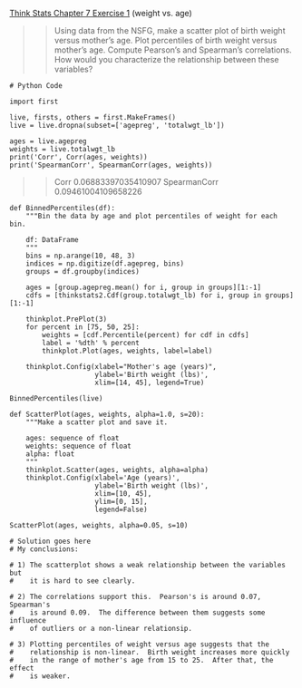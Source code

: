 [Think Stats Chapter 7 Exercise 1](http://greenteapress.com/thinkstats2/html/thinkstats2008.html#toc70) (weight vs. age)

>> Using data from the NSFG, make a scatter plot of birth weight versus mother’s age. Plot percentiles of birth 
>> weight versus mother’s age. Compute Pearson’s and Spearman’s correlations. How would you characterize the 
>> relationship between these variables?

```
# Python Code

import first

live, firsts, others = first.MakeFrames()
live = live.dropna(subset=['agepreg', 'totalwgt_lb'])

ages = live.agepreg
weights = live.totalwgt_lb
print('Corr', Corr(ages, weights))
print('SpearmanCorr', SpearmanCorr(ages, weights))

```
>> Corr 0.06883397035410907
>> SpearmanCorr 0.09461004109658226

```
def BinnedPercentiles(df):
    """Bin the data by age and plot percentiles of weight for each bin.

    df: DataFrame
    """
    bins = np.arange(10, 48, 3)
    indices = np.digitize(df.agepreg, bins)
    groups = df.groupby(indices)

    ages = [group.agepreg.mean() for i, group in groups][1:-1]
    cdfs = [thinkstats2.Cdf(group.totalwgt_lb) for i, group in groups][1:-1]

    thinkplot.PrePlot(3)
    for percent in [75, 50, 25]:
        weights = [cdf.Percentile(percent) for cdf in cdfs]
        label = '%dth' % percent
        thinkplot.Plot(ages, weights, label=label)

    thinkplot.Config(xlabel="Mother's age (years)",
                     ylabel='Birth weight (lbs)',
                     xlim=[14, 45], legend=True)
    
BinnedPercentiles(live)

```

```
def ScatterPlot(ages, weights, alpha=1.0, s=20):
    """Make a scatter plot and save it.

    ages: sequence of float
    weights: sequence of float
    alpha: float
    """
    thinkplot.Scatter(ages, weights, alpha=alpha)
    thinkplot.Config(xlabel='Age (years)',
                     ylabel='Birth weight (lbs)',
                     xlim=[10, 45],
                     ylim=[0, 15],
                     legend=False)
    
ScatterPlot(ages, weights, alpha=0.05, s=10)
```

```
# Solution goes here
# My conclusions:

# 1) The scatterplot shows a weak relationship between the variables but
#    it is hard to see clearly.

# 2) The correlations support this.  Pearson's is around 0.07, Spearman's
#    is around 0.09.  The difference between them suggests some influence
#    of outliers or a non-linear relationsip.

# 3) Plotting percentiles of weight versus age suggests that the
#    relationship is non-linear.  Birth weight increases more quickly
#    in the range of mother's age from 15 to 25.  After that, the effect
#    is weaker.
```

